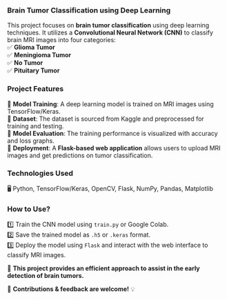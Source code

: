 ### **Brain Tumor Classification using Deep Learning**  

This project focuses on **brain tumor classification** using deep learning techniques. It utilizes a **Convolutional Neural Network (CNN)** to classify brain MRI images into four categories:  
✅ **Glioma Tumor**  
✅ **Meningioma Tumor**  
✅ **No Tumor**  
✅ **Pituitary Tumor**  

### **Project Features**  
🔹 **Model Training**: A deep learning model is trained on MRI images using TensorFlow/Keras.  
🔹 **Dataset**: The dataset is sourced from Kaggle and preprocessed for training and testing.  
🔹 **Model Evaluation**: The training performance is visualized with accuracy and loss graphs.  
🔹 **Deployment**: A **Flask-based web application** allows users to upload MRI images and get predictions on tumor classification.  

### **Technologies Used**  
🖥️ Python, TensorFlow/Keras, OpenCV, Flask, NumPy, Pandas, Matplotlib  

### **How to Use?**  
1️⃣ Train the CNN model using `train.py` or Google Colab.  
2️⃣ Save the trained model as `.h5` or `.keras` format.  
3️⃣ Deploy the model using `Flask` and interact with the web interface to classify MRI images.  

🚀 **This project provides an efficient approach to assist in the early detection of brain tumors.**  

📌 **Contributions & feedback are welcome!** 💡
